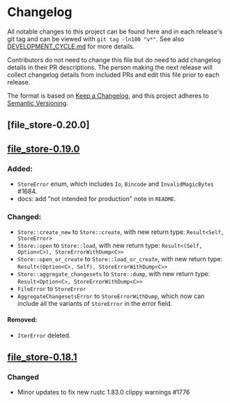 # Changelog

All notable changes to this project can be found here and in each release's git tag and can be viewed with `git tag -ln100 "v*"`. See also [DEVELOPMENT_CYCLE.md](../../DEVELOPMENT_CYCLE.md) for more details.

Contributors do not need to change this file but do need to add changelog details in their PR descriptions. The person making the next release will collect changelog details from included PRs and edit this file prior to each release.

The format is based on [Keep a Changelog](https://keepachangelog.com/en/1.0.0/),
and this project adheres to [Semantic Versioning](https://semver.org/spec/v2.0.0.html).

## [file_store-0.20.0]

<!-- TODO: (@leonardo) fill the CHANGELOG's prior to release -->

## [file_store-0.19.0]

### Added:

- `StoreError` enum, which includes `Io`, `Bincode` and `InvalidMagicBytes` #1684.
- docs: add "not intended for production" note in `README`.

### Changed:

- `Store::create_new` to `Store::create`, with new return type: `Result<Self, StoreError>`
- `Store::open` to `Store::load`, with new return type: `Result<(Self, Option<C>), StoreErrorWithDump<C>>`
- `Store::open_or_create` to `Store::load_or_create`, with new return type: `Result<(Option<C>, Self), StoreErrorWithDump<C>>`
- `Store::aggregate_changesets` to `Store::dump`, with new return type: `Result<Option<C>, StoreErrorWithDump<C>>`
- `FileError` to `StoreError`
- `AggregateChangesetsError` to `StoreErrorWithDump`, which now can include all the variants of `StoreError` in the error field.

#### Removed:

- `IterError` deleted.

## [file_store-0.18.1]

### Changed

- Minor updates to fix new rustc 1.83.0 clippy warnings #1776

[file_store-0.18.1]: https://github.com/bitcoindevkit/bdk/releases/tag/file_store-0.18.1
[file_store-0.19.0]: https://github.com/bitcoindevkit/bdk/releases/tag/file_store-0.19.0
